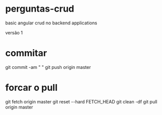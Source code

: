 # perguntas-crud
basic angular crud no backend applications

versão 1
# commitar
git commit -am " "
git push origin master

# forcar o pull
git fetch origin master
git reset --hard FETCH_HEAD
git clean -df
git pull origin master
